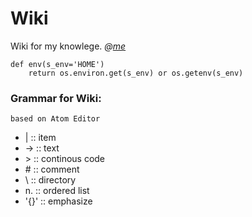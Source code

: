 # Wiki
Wiki for my knowlege.
*@[me](mailto:perseush@foxmail.com)* <br>

<!-- [Google](https://google.com) -->

```
def env(s_env='HOME')
    return os.environ.get(s_env) or os.getenv(s_env)
```

### Grammar for Wiki:
    based on Atom Editor
- |		::	item
- ->  	::	text
- \>	::	continous code
- \#	::	comment
- \		::	directory
- n.	::	ordered list
- '{}'	::	emphasize
